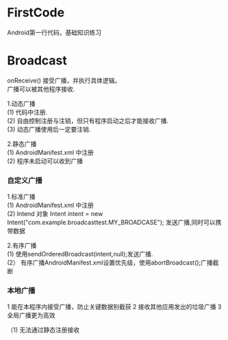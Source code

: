 # FirstCode
Android第一行代码，基础知识练习
# Broadcast
onReceive() 接受广播，并执行具体逻辑。<br/>
广播可以被其他程序接收.<br/>

1.动态广播<BR/>
  (1) 代码中注册.<BR/>
  (2) 自由控制注册与注销，但只有程序启动之后才能接收广播.<BR/>
  (3) 动态广播使用后一定要注销.<BR/>
  
2.静态广播<BR/>
  (1) AndroidManifest.xml 中注册<BR/>
  (2) 程序未启动可以收到广播<BR/>
  
### 自定义广播<br/>
1.标准广播<br/>
(1) AndroidManifest.xml 中注册<BR/>
(2) Intend 对象   Intent intent = new Intent("com.example.broadcasttest.MY_BROADCASE"); 发送广播,同时可以携带数据<br/>

2.有序广播<br/>
(1)  使用sendOrderedBroadcast(intent,null);发送广播.<br/>
(2） 有序广播AndroidManifest.xml设置优先级，使用abortBroadcast();广播截断

### 本地广播<br/>
1 能在本程序内接受广播，防止关键数据别截获
2 接收其他应用发出的垃圾广播
3 全局广播更为高效

（1) 无法通过静态注册接收
